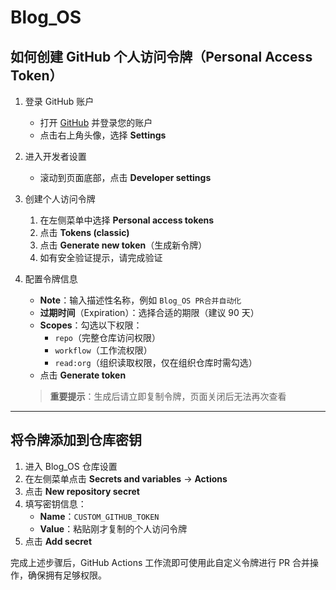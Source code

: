 # Blog_OS

## 如何创建 GitHub 个人访问令牌（Personal Access Token）

1. 登录 GitHub 账户  
   - 打开 [GitHub](https://github.com) 并登录您的账户  
   - 点击右上角头像，选择 **Settings**

2. 进入开发者设置  
   - 滚动到页面底部，点击 **Developer settings**

3. 创建个人访问令牌  
   1. 在左侧菜单中选择 **Personal access tokens**  
   2. 点击 **Tokens (classic)**  
   3. 点击 **Generate new token**（生成新令牌）  
   4. 如有安全验证提示，请完成验证

4. 配置令牌信息  
   - **Note**：输入描述性名称，例如 `Blog_OS PR合并自动化`  
   - **过期时间**（Expiration）：选择合适的期限（建议 90 天）  
   - **Scopes**：勾选以下权限：  
     - `repo`（完整仓库访问权限）  
     - `workflow`（工作流权限）  
     - `read:org`（组织读取权限，仅在组织仓库时需勾选）  
   - 点击 **Generate token**  
   > **重要提示**：生成后请立即复制令牌，页面关闭后无法再次查看

---

## 将令牌添加到仓库密钥

1. 进入 Blog_OS 仓库设置  
2. 在左侧菜单点击 **Secrets and variables** → **Actions**  
3. 点击 **New repository secret**  
4. 填写密钥信息：  
   - **Name**：`CUSTOM_GITHUB_TOKEN`  
   - **Value**：粘贴刚才复制的个人访问令牌  
5. 点击 **Add secret**

完成上述步骤后，GitHub Actions 工作流即可使用此自定义令牌进行 PR 合并操作，确保拥有足够权限。
